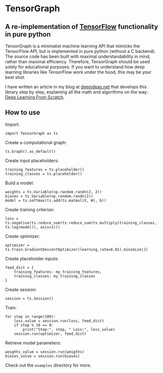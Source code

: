 # TensorGraph
## A re-implementation of <a href="http://www.tensorflow.org">TensorFlow</a> functionality in pure python

TensorGraph is a minimalist machine learning API that mimicks the TensorFlow API, but is implemented in pure python (without a C backend). The source code has been built with maximal understandability in mind, rather than maximal efficiency. Therefore, TensorGraph should be used solely for educational purposes. If you want to understand how deep learning libraries like TensorFlow work under the hood, this may be your best shot. 

I have written an article in my blog at <a href="http://www.deepideas.net/deep-learning-from-scratch-theory-and-implementation/">deepideas.net</a> that develops this library step by step, explaining all the math and algorithms on the way: <a href="http://www.deepideas.net/deep-learning-from-scratch-theory-and-implementation/">Deep Learning From Scratch</a>.

## How to use
Import:

    import TensorGraph as ts

Create a computational graph:

    ts.Graph().as_default()

Create input placeholders:

    training_features = ts.placeholder()
    training_classes = ts.placeholder()

Build a model:

	weights = ts.Variable(np.random.randn(2, 2))
	biases = ts.Variable(np.random.randn(2))
	model = ts.softmax(ts.add(ts.matmul(X, W), b))

Create training criterion:

    loss = ts.negative(ts.reduce_sum(ts.reduce_sum(ts.multiply(training_classes, ts.log(model)), axis=1)))

Create optimizer:

    optimizer = ts.train.GradientDescentOptimizer(learning_rate=0.01).minimize(J)

Create placeholder inputs:

	feed_dict = {
		training_features: my_training_features,
		training_classes: my_training_classes
	}

Create session:

	session = ts.Session()

Train:

	for step in range(100):
		loss_value = session.run(loss, feed_dict)
		if step % 10 == 0:
			print("Step:", step, " Loss:", loss_value)
		session.run(optimizer, feed_dict)

Retrieve model parameters:

	weights_value = session.run(weigths)
	biases_value = session.run(biases)

Check out the `examples` directory for more.
